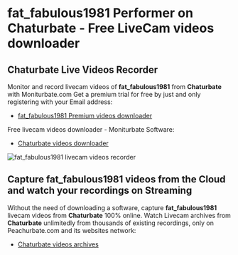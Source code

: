 # fat_fabulous1981 Performer on Chaturbate - Free LiveCam videos downloader

## Chaturbate Live Videos Recorder

Monitor and record livecam videos of **fat_fabulous1981** from **Chaturbate** with Moniturbate.com
Get a premium trial for free by just and only registering with your Email address:
* [fat_fabulous1981 Premium videos downloader](https://moniturbate.com/request-demo-licence-key.html)

Free livecam videos downloader - Moniturbate Software:
* [Chaturbate videos downloader](https://moniturbate.com/moniturbate-download-software.html)

![fat_fabulous1981 livecam videos recorder](https://peachurnet.com/templates/moniturbate-software.png)


## Capture fat_fabulous1981 videos from the Cloud and watch your recordings on Streaming

Without the need of downloading a software, capture **fat_fabulous1981** livecam videos from **Chaturbate** 100% online.
Watch Livecam archives from **Chaturbate** unlimitedly from thousands of existing recordings, only on Peachurbate.com and its websites network:
* [Chaturbate videos archives](https://peachurnet.com/)